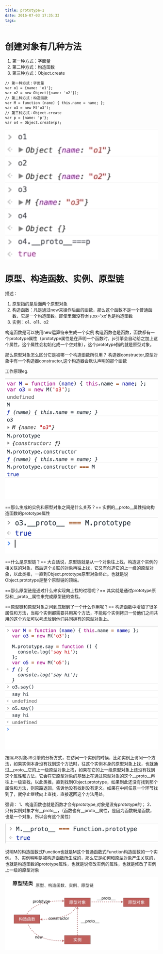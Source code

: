 ```yaml
---
title: prototype-1
date: 2016-07-03 17:35:33
tags:
---
```

# 创建对象有几种方法
1. 第一种方式：字面量
2. 第二种方式：构造函数
3. 第三种方式：Object.create
```
// 第一种方式：字面量
var o1 = {name: 'o1'};
var o2 = new Object({name: 'o2'});
// 第二种方式：构造函数
var M = function (name) { this.name = name; };
var o3 = new M('o3');
// 第三种方式：Object.create
var p = {name: 'p'};
var o4 = Object.create(p);
```
![工作原理](prototype-1/object.png)


# 原型、构造函数、实例、原型链

描述：
1. 原型指的是后面两个原型对象
2. 构造函数：凡是通过new来操作后面的函数，那么这个函数不是一个普通函数，它是一个构造函数。即使里面没有this.xx='xx'也是构造函数
3. 实例：o1、o11、o2

构造函数是可以使用new运算符来生成一个实例
构造函数也是函数，函数都有一个prototype属性（prototype属性是在声明一个函数时，js引擎会自动给之加上这个属性，这个属性会初始化成一个空对象），这个prototype指的就是原型对象。

那么原型对象怎么区分它是被哪一个构造函数所引用？
构造器constructor,原型对象中有一个构造器constructor,这个构造器会默认声明的那个函数

工作原理eg.

![工作原理](prototype-1/workPrinciple.png)

==那么生成的实例和原型对象之间是什么关系？==
实例的__proto__属性指向构造函数的prototype属性
![实例和原型对象之间的关系](prototype-1/relationship.png)

==什么是原型链？==
大白话说，原型链就是从一个对象往上找，构造这个实例的相关联的对象，然后这个关联的对象再往上找，它又有创造它的上一级的原型对象，以此类推，一直到Object.prototype原型对象终止。也就是说Object.prototype是整个原型链的顶端。

==那么原型链是通过什么来实现向上找的过程呢？==
其实就是通过prototype原型和__proto__属性来完成原型链的查找。

==原型链和原型对象之间到底起到了一个什么作用呢？==
构造函数中增加了很多属性和方法，当每个实例都需要共用某个方法，不能每个实例拷贝一份他们之间共用的这个方法可以考虑放到他们共同拥有的原型对象上。

![作用](prototype-1/effect.png)

按照JS对象JS引擎的分析方式，在访问一个实例的时候，比如实例上访问一个方法，如果实例本身没有找到这个方法时，往这个实例本身的原型对象上找，也就通过__proto__它的上一级原型对象上找，如果在它的上一级原型对象上还没有找到这个属性和方法，它会在它原型对象的基础上在通过原型对象的这个__proto__再往上一级查找，以此类推，直到找到Object.prototype，如果到此还没有找到那个属性和方法，则原路返回，告诉他没有找到没有定义。如果在中间任意一个环节找到了，就停止继续向上查找，直接返回这个方法用处。

强调：
1、构造函数也就是函数才会有prototype,对象是没有prototype的；
2、只有实例对象才有__proto__，（函数也有__proto__属性，是因为函数既是函数，也是一个对象，所以会有这个属性）

![函数的隐式原型](prototype-1/function.__proto__.png)

说明M的构造函数式Function也就是M这个普通函数式Function构造函数的一个实例。
3、实例明明是被构造函数所生成的，那么它是如何和原型对象产生关联的，也就是构造函数的prototype属性，也就是说修改实例的属性，也就是修改了实例上一级的原型对象

![prototype](prototype-1/prototype.png)



